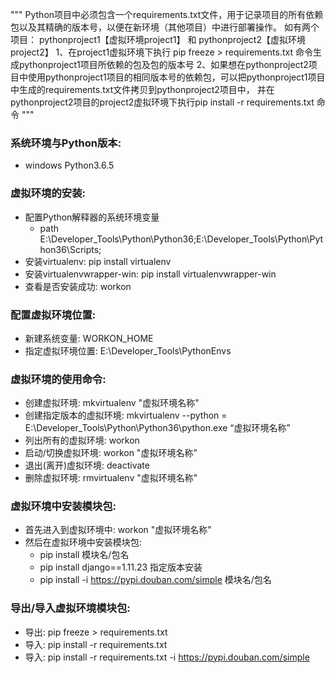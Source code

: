 """
Python项目中必须包含一个requirements.txt文件，用于记录项目的所有依赖包以及其精确的版本号，以便在新环境（其他项目）中进行部署操作。
如有两个项目： pythonproject1【虚拟环境project1】 和 pythonproject2【虚拟环境project2】
1、在project1虚拟环境下执行 pip freeze > requirements.txt 命令生成pythonproject1项目所依赖的包及包的版本号
2、如果想在pythonproject2项目中使用pythonproject1项目的相同版本号的依赖包，可以把pythonproject1项目中生成的requirements.txt文件拷贝到pythonproject2项目中，
   并在pythonproject2项目的project2虚拟环境下执行pip install -r requirements.txt 命令
"""

### 系统环境与Python版本:
- windows Python3.6.5

### 虚拟环境的安装:
- 配置Python解释器的系统环境变量
    - path E:\Developer_Tools\Python\Python36;E:\Developer_Tools\Python\Python36\Scripts;
- 安装virtualenv: pip install virtualenv
- 安装virtualenvwrapper-win: pip install virtualenvwrapper-win
- 查看是否安装成功: workon

### 配置虚拟环境位置:
- 新建系统变量: WORKON_HOME
- 指定虚拟环境位置: E:\Developer_Tools\PythonEnvs

### 虚拟环境的使用命令:
- 创建虚拟环境: mkvirtualenv "虚拟环境名称"
- 创建指定版本的虚拟环境: mkvirtualenv --python = E:\Developer_Tools\Python\Python36\python.exe “虚拟环境名称”
- 列出所有的虚拟环境: workon
- 启动/切换虚拟环境: workon "虚拟环境名称"
- 退出(离开)虚拟环境: deactivate
- 删除虚拟环境: rmvirtualenv "虚拟环境名称"

### 虚拟环境中安装模块包:
- 首先进入到虚拟环境中: workon "虚拟环境名称"
- 然后在虚拟环境中安装模块包: 
    - pip install 模块名/包名
    - pip install django==1.11.23  指定版本安装
    - pip install -i https://pypi.douban.com/simple 模块名/包名

### 导出/导入虚拟环境模块包:
- 导出: pip freeze > requirements.txt
- 导入: pip install -r requirements.txt
- 导入: pip install -r requirements.txt -i https://pypi.douban.com/simple


